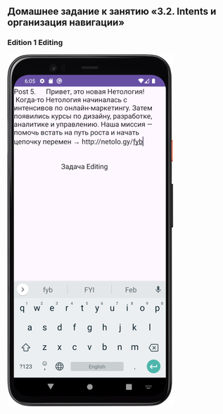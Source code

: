 ## Домашнее задание к занятию «3.2. Intents и организация навигации»


### Edition 1 Editing

![Screenshot](img/Screenshot_editing.png)


